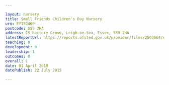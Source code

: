 ```yaml
---

layout: nursery
title: Small Friends Children's Day Nursery
urn: EY152460
postcode: SS9 2HA
address: 15 Rectory Grove, Leigh-on-Sea, Essex, SS9 2HA
latestReportUrl: https://reports.ofsted.gov.uk/provider/files/2503664/urn/EY152460.pdf
teaching: 0
development: 0
leadership: 1
outcomes: 0
overall: 1
date: 01 April 2018 
datePublish: 22 July 2015

---
```

